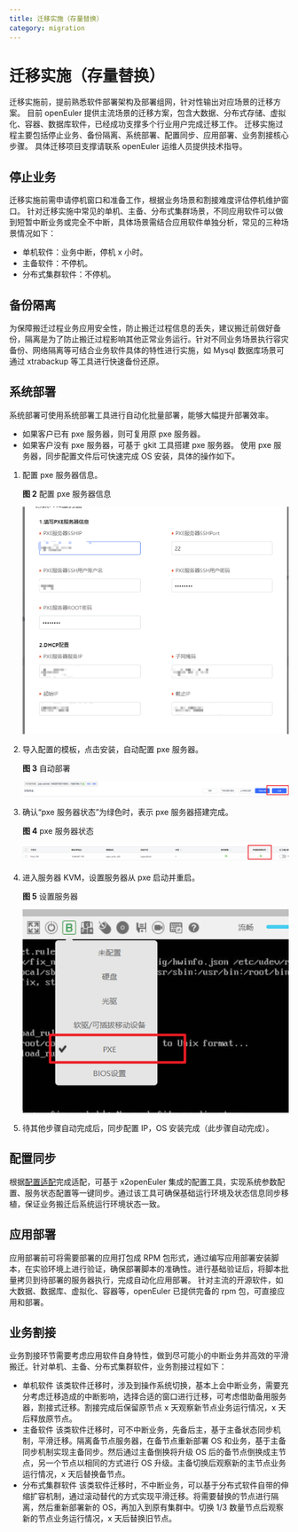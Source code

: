 ```yaml
---
title: 迁移实施（存量替换）
category: migration
---
```


# 迁移实施（存量替换）

迁移实施前，提前熟悉软件部署架构及部署组网，针对性输出对应场景的迁移方案。
目前 openEuler 提供主流场景的迁移方案，包含大数据、分布式存储、虚拟化、容器、数据库软件，已经成功支撑多个行业用户完成迁移工作。
迁移实施过程主要包括停止业务、备份隔离、系统部署、配置同步、应用部署、业务割接核心步骤。
具体迁移项目支撑请联系 openEuler 运维人员提供技术指导。

## 停止业务

迁移实施前需申请停机窗口和准备工作，根据业务场景和割接难度评估停机维护窗口。
针对迁移实施中常见的单机、主备、分布式集群场景，不同应用软件可以做到短暂中断业务或完全不中断，具体场景需结合应用软件单独分析，常见的三种场景情况如下：

- 单机软件：业务中断，停机 x 小时。
- 主备软件：不停机。
- 分布式集群软件：不停机。

## 备份隔离

为保障搬迁过程业务应用安全性，防止搬迁过程信息的丢失，建议搬迁前做好备份，隔离是为了防止搬迁过程影响其他正常业务运行。针对不同业务场景执行容灾备份、网络隔离等可结合业务软件具体的特性进行实施，如 Mysql 数据库场景可通过 xtrabackup 等工具进行快速备份还原。

## 系统部署

系统部署可使用系统部署工具进行自动化批量部署，能够大幅提升部署效率。

- 如果客户已有 pxe 服务器，则可复用原 pxe 服务器。
- 如果客户没有 pxe 服务器，可基于 gkit 工具搭建 pxe 服务器。
  使用 pxe 服务器，同步配置文件后可快速完成 OS 安装，具体的操作如下。

1. 配置 pxe 服务器信息。

   **图 2** 配置 pxe 服务器信息

   ![配置PXE服务器信息](./ConfiguringPXEServerInformation.png)
2. 导入配置的模板，点击安装，自动配置 pxe 服务器。

   **图 3** 自动部署

   ![自动部署](./Autodeploy.png)
3. 确认“pxe 服务器状态”为绿色时，表示 pxe 服务器搭建完成。

   **图 4** pxe 服务器状态

   ![PXE服务器状态](./Pxeserverstatus.png)
4. 进入服务器 KVM，设置服务器从 pxe 启动并重启。

   **图 5** 设置服务器

   ![设置服务器](./Settinguptheserver.png)
5. 待其他步骤自动完成后，同步配置 IP，OS 安装完成（此步骤自动完成）。

## 配置同步

根据[配置适配](#配置适配)完成适配，可基于 x2openEuler 集成的配置工具，实现系统参数配置、服务状态配置等一键同步。通过该工具可确保基础运行环境及状态信息同步移植，保证业务搬迁后系统运行环境状态一致。

## 应用部署

应用部署前可将需要部署的应用打包成 RPM 包形式，通过编写应用部署安装脚本，在实验环境上进行验证，确保部署脚本的准确性。进行基础验证后，将脚本批量拷贝到待部署的服务器执行，完成自动化应用部署。
针对主流的开源软件，如大数据、数据库、虚拟化、容器等，openEuler 已提供完备的 rpm 包，可直接应用和部署。

## 业务割接

业务割接环节需要考虑应用软件自身特性，做到尽可能小的中断业务并高效的平滑搬迁。针对单机、主备、分布式集群软件，业务割接过程如下：

- 单机软件
  该类软件迁移时，涉及到操作系统切换，基本上会中断业务，需要充分考虑迁移造成的中断影响，选择合适的窗口进行迁移，可考虑借助备用服务器，割接式迁移。割接完成后保留原节点 x 天观察新节点业务运行情况，x 天后释放原节点。
- 主备软件
  该类软件迁移时，可不中断业务，先备后主，基于主备状态同步机制，平滑迁移。隔离备节点服务器，在备节点重新部署 OS 和业务，基于主备同步机制实现主备同步。然后通过主备倒换将升级 OS 后的备节点倒换成主节点，另一个节点以相同的方式进行 OS 升级。主备切换后观察新的主节点业务运行情况，x 天后替换备节点。
- 分布式集群软件
  该类软件迁移时，不中断业务，可以基于分布式软件自带的伸缩扩容机制，通过滚动替代的方式实现平滑迁移。将需要替换的节点进行隔离，然后重新部署新的 OS，再加入到原有集群中。切换 1/3 数量节点后观察新的节点业务运行情况，x 天后替换旧节点。
